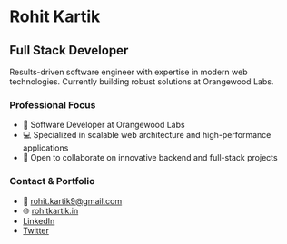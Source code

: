 
# Rohit Kartik

##  Full Stack Developer

Results-driven software engineer with expertise in modern web technologies. Currently building robust solutions at Orangewood Labs.

### Professional Focus
- 🔭 Software Developer at Orangewood Labs
- 💻 Specialized in scalable web architecture and high-performance applications
- 🤝 Open to collaborate on innovative backend and full-stack projects

### Contact & Portfolio
- 📧 rohit.kartik9@gmail.com
- 🌐 [rohitkartik.in](https://rohitkartik.in/)
- [LinkedIn](https://www.linkedin.com/in/rohit-kumar-760b0b1b6/)
- [Twitter](https://twitter.com/RKartik_9)
